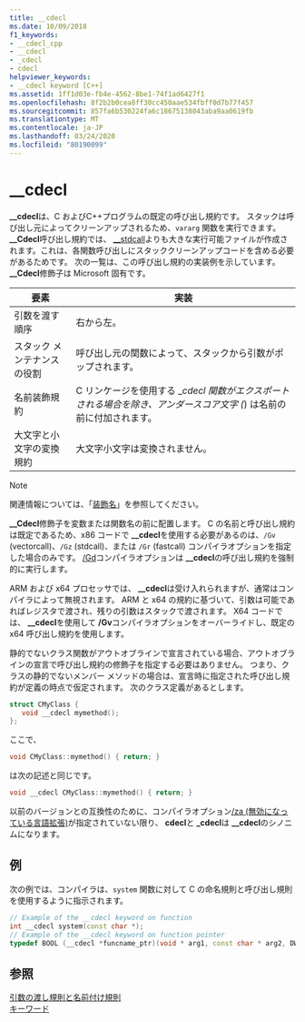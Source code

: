 ```yaml
---
title: __cdecl
ms.date: 10/09/2018
f1_keywords:
- __cdecl_cpp
- __cdecl
- _cdecl
- cdecl
helpviewer_keywords:
- __cdecl keyword [C++]
ms.assetid: 1ff1d03e-fb4e-4562-8be1-74f1ad6427f1
ms.openlocfilehash: 8f2b2b0cea8ff30cc450aae534fbff0d7b77f457
ms.sourcegitcommit: 857fa6b530224fa6c18675138043aba9aa0619fb
ms.translationtype: MT
ms.contentlocale: ja-JP
ms.lasthandoff: 03/24/2020
ms.locfileid: "80190099"
---
```

# <a name="__cdecl"></a>__cdecl

**__cdecl**は、C およびC++プログラムの既定の呼び出し規約です。 スタックは呼び出し元によってクリーンアップされるため、`vararg` 関数を実行できます。 **__Cdecl**呼び出し規約では、 [__stdcall](../cpp/stdcall.md)よりも大きな実行可能ファイルが作成されます。これは、各関数呼び出しにスタッククリーンアップコードを含める必要があるためです。 次の一覧は、この呼び出し規約の実装例を示しています。 **__Cdecl**修飾子は Microsoft 固有です。

|要素|実装|
|-------------|--------------------|
|引数を渡す順序|右から左。|
|スタック メンテナンスの役割|呼び出し元の関数によって、スタックから引数がポップされます。|
|名前装飾規約|C リンケージを使用する \__cdecl 関数がエクスポートされる場合を除き、アンダースコア文字 (_) は名前の前に付加されます。|
|大文字と小文字の変換規約|大文字小文字は変換されません。|

> [!NOTE]
>  関連情報については、「[装飾名](../build/reference/decorated-names.md)」を参照してください。

**__Cdecl**修飾子を変数または関数名の前に配置します。 C の名前と呼び出し規約は既定であるため、x86 コードで **__cdecl**を使用する必要があるのは、`/Gv` (vectorcall)、`/Gz` (stdcall)、または `/Gr` (fastcall) コンパイラオプションを指定した場合のみです。 [/Gd](../build/reference/gd-gr-gv-gz-calling-convention.md)コンパイラオプションは **__cdecl**の呼び出し規約を強制的に実行します。

ARM および x64 プロセッサでは、 **__cdecl**は受け入れられますが、通常はコンパイラによって無視されます。 ARM と x64 の規約に基づいて、引数は可能であればレジスタで渡され、残りの引数はスタックで渡されます。 X64 コードでは、 **__cdecl**を使用して **/Gv**コンパイラオプションをオーバーライドし、既定の x64 呼び出し規約を使用します。

静的でないクラス関数がアウトオブラインで宣言されている場合、アウトオブラインの宣言で呼び出し規約の修飾子を指定する必要はありません。 つまり、クラスの静的でないメンバー メソッドの場合は、宣言時に指定された呼び出し規約が定義の時点で仮定されます。 次のクラス定義があるとします。

```cpp
struct CMyClass {
   void __cdecl mymethod();
};
```

ここで、

```cpp
void CMyClass::mymethod() { return; }
```

は次の記述と同じです。

```cpp
void __cdecl CMyClass::mymethod() { return; }
```

以前のバージョンとの互換性のために、コンパイラオプション[/za \(無効になっている言語拡張)](../build/reference/za-ze-disable-language-extensions.md)が指定されていない限り、 **cdecl**と **_cdecl**は **__cdecl**のシノニムになります。

## <a name="example"></a>例

次の例では、コンパイラは、`system` 関数に対して C の命名規則と呼び出し規則を使用するように指示されます。

```cpp
// Example of the __cdecl keyword on function
int __cdecl system(const char *);
// Example of the __cdecl keyword on function pointer
typedef BOOL (__cdecl *funcname_ptr)(void * arg1, const char * arg2, DWORD flags, ...);
```

## <a name="see-also"></a>参照

[引数の渡し規則と名前付け規則](../cpp/argument-passing-and-naming-conventions.md)<br/>
[キーワード](../cpp/keywords-cpp.md)
